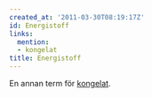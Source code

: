```yaml
---
created_at: '2011-03-30T08:19:17Z'
id: Energistoff
links:
  mention:
  - kongelat
title: Energistoff
---
```


En annan term för [kongelat].

  [kongelat]: kongelat